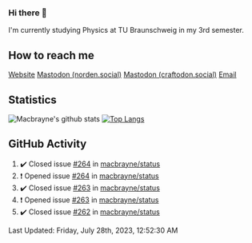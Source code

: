 ### Hi there 👋
I'm currently studying Physics at TU Braunschweig in my 3rd semester.

## How to reach me
[Website](https://florentin-schleuss.de)
<a rel="me" href="https://norden.social/@florentin">Mastodon (norden.social)</a>
<a rel="me" href="https://craftodon.social/@frodolon">Mastodon (craftodon.social)</a>
[Email](mailto:hello@macbrayne.de)

## Statistics
![Macbrayne's github stats](https://github-readme-stats.vercel.app/api?username=macbrayne&count_private=true&show_icons=true&hide_rank=true&custom_title=macbrayne's%20GitHub%20Stats)
[![Top Langs](https://github-readme-stats.vercel.app/api/top-langs/?username=macbrayne&exclude_repo=liftron&layout=compact)](https://github.com/anuraghazra/github-readme-stats)
## GitHub Activity

<!--RECENT_ACTIVITY:start-->
1. ✔️ Closed issue [#264](https://github.com/macbrayne/status/issues/264) in [macbrayne/status](https://github.com/macbrayne/status)
2. ❗️ Opened issue [#264](https://github.com/macbrayne/status/issues/264) in [macbrayne/status](https://github.com/macbrayne/status)
3. ✔️ Closed issue [#263](https://github.com/macbrayne/status/issues/263) in [macbrayne/status](https://github.com/macbrayne/status)
4. ❗️ Opened issue [#263](https://github.com/macbrayne/status/issues/263) in [macbrayne/status](https://github.com/macbrayne/status)
5. ✔️ Closed issue [#262](https://github.com/macbrayne/status/issues/262) in [macbrayne/status](https://github.com/macbrayne/status)
<!--RECENT_ACTIVITY:end-->

<!--RECENT_ACTIVITY:last_update-->
Last Updated: Friday, July 28th, 2023, 12:52:30 AM
<!--RECENT_ACTIVITY:last_update_end-->


<!--
**macbrayne/macbrayne** is a ✨ _special_ ✨ repository because its `README.md` (this file) appears on your GitHub profile.

Here are some ideas to get you started:

- 🔭 I’m currently working on ...
- 🌱 I’m currently learning ...
- 👯 I’m looking to collaborate on ...
- 🤔 I’m looking for help with ...
- 💬 Ask me about ...
- 📫 How to reach me: ...
- 😄 Pronouns: ...
- ⚡ Fun fact: ...
-->
